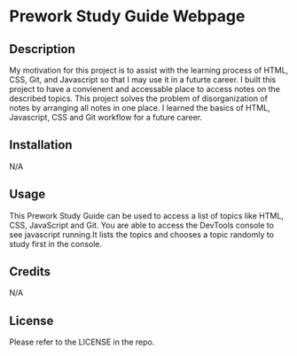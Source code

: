 # Prework Study Guide Webpage

## Description

My motivation for this project is to assist with the learning process of HTML, CSS, Git, and Javascript so that I may use it in a futurte career. I built this project to have a convienent and accessable place to access notes on the described topics. This project solves the problem of disorganization of notes by arranging all notes in one place. I learned the basics of HTML, Javascript, CSS and Git workflow for a future career. 


## Installation

N/A

## Usage

This Prework Study Guide can be used to access a list of topics like HTML, CSS, JavaScript and Git. You are able to access the DevTools console to see javascript running.It lists the topics and chooses a topic randomly to study first in the console. 

## Credits

N/A

## License

Please refer to the LICENSE in the repo.

